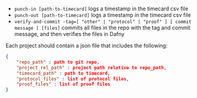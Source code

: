 * `punch-in [path-to-timecard]` logs a timestamp in the timecard csv file
* `punch-out [path-to-timecard]` logs a timestamp in the timecard csv file
* `verify-and-commit -tag=[ "other" | "protocol" | "proof" ] [ commit message ] [files]` commits all files in the repo with the tag and commit message, and then verifies the files in Dafny


Each project should contain a json file that includes the following:

```json
{
    "repo_path" : path to git repo,
    "project_rel_path" : project path relative to repo_path,
    "timecard_path" : path to timecard,
    "protocol_files" : list of protocol files,
    "proof_files" : list of proof files
}
```
